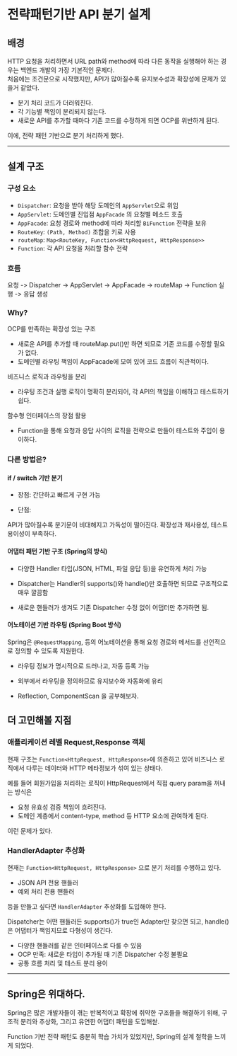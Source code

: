 # 전략패턴기반 API 분기 설계


## 배경

HTTP 요청을 처리하면서 URL path와 method에 따라 다른 동작을 실행해야 하는 경우는 백엔드 개발의 가장 기본적인 문제다.  
처음에는 조건문으로 시작했지만, API가 많아질수록 유지보수성과 확장성에 문제가 있을거 같았다.

- 분기 처리 코드가 더러워진다.
- 각 기능별 책임이 분리되지 않는다.
- 새로운 API를 추가할 때마다 기존 코드를 수정하게 되면 OCP를 위반하게 된다.

이에, 전략 패턴 기반으로 분기 처리하게 했다.

---

## 설계 구조

### 구성 요소

- `Dispatcher`: 요청을 받아 해당 도메인의 `AppServlet`으로 위임
- `AppServlet`: 도메인별 진입점 `AppFacade` 의 요청별 메소드 호출
- `AppFacade`: 요청 경로와 method에 따라 처리할 `BiFunction` 전략을 보유
- `RouteKey`: `(Path, Method)` 조합을 키로 사용
- `routeMap`: `Map<RouteKey, Function<HttpRequest, HttpResponse>>`
- `Function`: 각 API 요청을 처리할 함수 전략

### 흐름

요청 -> Dispatcher -> AppServlet -> AppFacade ->  routeMap -> Function 실행 -> 응답 생성

### Why?

OCP를 만족하는 확장성 있는 구조

- 새로운 API를 추가할 때 routeMap.put()만 하면 되므로 기존 코드를 수정할 필요가 없다.
- 도메인별 라우팅 책임이 AppFacade에 모여 있어 코드 흐름이 직관적이다.

비즈니스 로직과 라우팅을 분리

- 라우팅 조건과 실행 로직이 명확히 분리되어, 각 API의 책임을 이해하고 테스트하기 쉽다.

함수형 인터페이스의 장점 활용

- Function을 통해 요청과 응답 사이의 로직을 전략으로 만들어 테스트와 주입이 용이하다.

### 다른 방법은?

#### if / switch 기반 분기

- 장점: 간단하고 빠르게 구현 가능

- 단점: 

API가 많아질수록 분기문이 비대해지고 가독성이 떨어진다.
확장성과 재사용성, 테스트 용이성이 부족하다.

#### 어댑터 패턴 기반 구조 (Spring의 방식)

- 다양한 Handler 타입(JSON, HTML, 파일 응답 등)을 유연하게 처리 가능

- Dispatcher는 Handler의 supports()와 handle()만 호출하면 되므로 구조적으로 매우 깔끔함

- 새로운 핸들러가 생겨도 기존 Dispatcher 수정 없이 어댑터만 추가하면 됨.



#### 어노테이션 기반 라우팅 (Spring Boot 방식)

Spring은 `@RequestMapping`, 등의 어노테이션을 통해 요청 경로와 메서드를 선언적으로 정의할 수 있도록 지원한다.

- 라우팅 정보가 명시적으로 드러나고, 자동 등록 가능

- 외부에서 라우팅을 정의하므로 유지보수와 자동화에 유리

- Reflection, ComponentScan 을 공부해보자.



## 더 고민해볼 지점

### 애플리케이션 레벨 Request,Response 객체 

현재 구조는 `Function<HttpRequest, HttpResponse>`에 의존하고 있어 비즈니스 로직에서 다루는 데이터와 HTTP 메타정보가 섞여 있는 상태다.

예를 들어 회원가입을 처리하는 로직이 HttpRequest에서 직접 query param을 꺼내는 방식은

- 요청 유효성 검증 책임이 흐려진다.
- 도메인 계층에서 content-type, method 등 HTTP 요소에 관여하게 된다.

이런 문제가 있다.

### HandlerAdapter 추상화

현재는 `Function<HttpRequest, HttpResponse>` 으로 분기 처리를 수행하고 있다.

- JSON API 전용 핸들러
- 예외 처리 전용 핸들러

등을 만들고 싶다면 `HandlerAdapter` 추상화를 도입해야 한다.

Dispatcher는 어떤 핸들러든 supports()가 true인 Adapter만 찾으면 되고, handle()은 어댑터가 책임지므로 다형성이 생긴다.

- 다양한 핸들러를 같은 인터페이스로 다룰 수 있음
- OCP 만족: 새로운 타입이 추가될 때 기존 Dispatcher 수정 불필요
- 공통 흐름 처리 및 테스트 분리 용이

---

## Spring은 위대하다.

Spring은 많은 개발자들이 겪는 반복적이고 확장에 취약한 구조들을 해결하기 위해, 구조적 분리와 추상화, 그리고 유연한 어댑터 패턴을 도입해싿.

Function 기반 전략 패턴도 충분히 학습 가치가 있었지만, Spring의 설계 철학을 느끼게 되었다.